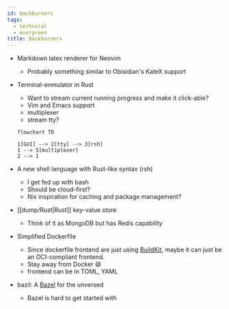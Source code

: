 ```yaml
---
id: backburners
tags:
  - technical
  - evergreen
title: Backburners
---
```


- Markdown latex renderer for Neovim

  - Probably something similar to Obisidian's KateX support

- Terminal-enmulator in Rust

  - Want to stream current running progress and make it click-able?
  - Vim and Emacs support
  - multiplexer
  - stream tty?

  ```mermaid
  flowchart TD

  1[GUI] --> 2[tty] --> 3[rsh]
  1 --> 5[multiplexer]
  2 --> 1
  ```

- A new shell language with Rust-like syntax (rsh)
  - I get fed up with bash
  - Should be cloud-first?
  - Nix inspiration for caching and package management?
- [[dump/Rust|Rust]] key-value store
  - Think of it as MongoDB but has Redis capability
- Simplified Dockerfile
  - Since dockerfile frontend are just using [BuildKit](https://github.com/moby/buildkit), maybe it can just be an OCI-compliant frontend.
  - Stay away from Docker 😄
  - frontend can be in TOML, YAML
- bazil: A [Bazel](https://bazel.build/) for the unversed
  - Bazel is hard to get started with
